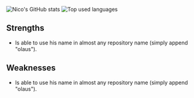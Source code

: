 ![Nico's GitHub stats](https://github-readme-stats.vercel.app/api?username=StillRosi&show_icons=true&theme=dracula&count_private=true)
![Top used languages](https://github-readme-stats.vercel.app/api/top-langs/?username=StillRosi&layout=compact)

## Strengths
- Is able to use his name in almost any repository name (simply append "olaus").

## Weaknesses
- Is able to use his name in almost any repository name (simply append "olaus").
